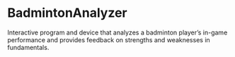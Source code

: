 # BadmintonAnalyzer
Interactive program and device that analyzes a badminton player’s in-game performance and provides feedback on strengths and weaknesses in fundamentals.
